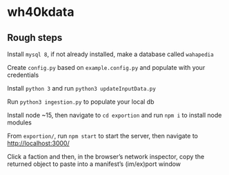 # wh40kdata

## Rough steps

Install `mysql 8`, if not already installed, make a database called `wahapedia`

Create `config.py` based on `example.config.py` and populate with your credentials

Install `python 3` and run `python3 updateInputData.py`

Run `python3 ingestion.py` to populate your local db

Install node ~15, then navigate to `cd exportion` and run `npm i` to install node modules

From `exportion/`, run `npm start` to start the server, then navigate to [http://localhost:3000/](http://localhost:3000/)

Click a faction and then, in the browser’s network inspector, copy the returned object to paste into a manifest’s (im/ex)port window